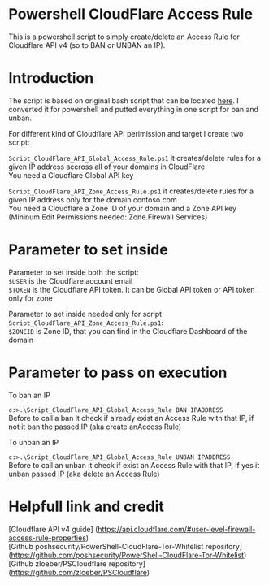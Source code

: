 # Powershell CloudFlare Access Rule
This is a powershell script to simply create/delete an Access Rule for Cloudflare API v4 (so to BAN or UNBAN an IP).

# Introduction
The script is based on original bash script that can be located [here](https://gist.github.com/pjv/926ece8549cd45bac4821945f6ad253c).
I converted it for powershell and putted everything in one script for ban and unban.

For different kind of Cloudflare API perimission and target I create two script:

`Script_CloudFlare_API_Global_Access_Rule.ps1`
it creates/delete rules for a given IP address accross all of your domains in CloudFlare  
You need a Cloudflare Global API key

`Script_CloudFlare_API_Zone_Access_Rule.ps1` 
it creates/delete rules for a given IP address only for the domain contoso.com  
You need a Cloudflare a Zone ID of your domain and a Zone API key (Mininum Edit Permissions needed: Zone.Firewall Services)

# Parameter to set inside
Parameter to set inside both the script:  
`$USER` is the Cloudflare account email  
`$TOKEN` is the Cloudflare API token. It can be Global API token or API token only for zone

Parameter to set inside needed only for script `Script_CloudFlare_API_Zone_Access_Rule.ps1`:  
`$ZONEID` is Zone ID, that you can find in the Cloudflare Dashboard of the domain

# Parameter to pass on execution
To ban an IP

`c:>.\Script_CloudFlare_API_Global_Access_Rule BAN IPADDRESS`  
Before to call a ban it check if already exist an Access Rule with that IP, if not it ban the passed IP (aka create anAccess Rule)

To unban an IP

`c:>.\Script_CloudFlare_API_Global_Access_Rule UNBAN IPADDRESS`  
Before to call an unban it check if exist an Access Rule with that IP, if yes it unban passed IP (aka delete an Access Rule)

# Helpfull link and credit
[Cloudflare API v4 guide] (https://api.cloudflare.com/#user-level-firewall-access-rule-properties)  
[Github poshsecurity/PowerShell-CloudFlare-Tor-Whitelist repository] (https://github.com/poshsecurity/PowerShell-CloudFlare-Tor-Whitelist)  
[Github zloeber/PSCloudflare repository] (https://github.com/zloeber/PSCloudflare)  

